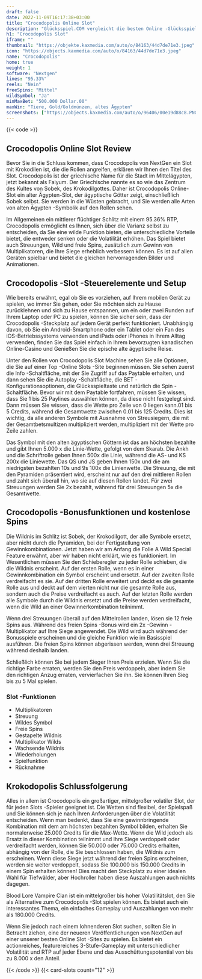 ```yaml
---
draft: false
date: 2022-11-09T16:17:38+03:00
title: "Crocodopolis Online Slot"
description: "Glücksspiel.COM vergleicht die besten Online -Glücksspiel -Sites und -spiele der Kanada.  Unabhängige Produktbewertungen und exklusive Anmeldeangebote. Jetzt spielen!"
h1: "Crocodopolis Slot"
iframe: ""
thumbnail: "https://objekte.kaxmedia.com/auto/o/84163/44d7de71e3.jpeg"
icon: "https://objects.kaxmedia.com/auto/o/84163/44d7de71e3.jpeg"
name: "Crocodopolis"
home: true
weight: 1
software: "Nextgen"
lines: "95.33%"
reels: "Nein"
freeSpins: "Mittel"
wildSymbol: "Ja"
minMaxBet: "500.000 Dollar.00"
maxWin: "Tiere, Gold/Goldmünzen, altes Ägypten"
screenshots: ["https://objects.kaxmedia.com/auto/o/96406/00e19d88c8.PNG"]
---
```


{{< code >}}<h2>Crocodopolis Online Slot Review</h2><p>Bevor Sie in die Schluss kommen, dass Crocodopolis von NextGen ein Slot mit Krokodilen ist, die die Rollen angreifen, erklären wir Ihnen den Titel des Slot. Crocodopolis ist der griechische Name für die Stadt im Mittelägypten, jetzt bekannt als Faiyum. Der Griechische nannte es so wie das Zentrum des Kultes von Sobek, des Krokodilgottes. Daher ist Crocodopolis Online-Slot ein alter Ägypten-Slot, der ägyptische Götter zeigt, einschließlich Sobek selbst. Sie werden in die Wüsten gebracht, und Sie werden alle Arten von alten Ägypten -Symbolik auf den Rollen sehen.</p><p>Im Allgemeinen ein mittlerer flüchtiger Schlitz mit einem 95.36% RTP, Crocodopolis ermöglicht es Ihnen, sich über die Varianz selbst zu entscheiden, da Sie eine wilde Funktion bieten, die unterschiedliche Vorteile bietet, die entweder senken oder die Volatilität erhöhen. Das Spiel bietet auch Streuungen, Wild und freie Spins, zusätzlich zum Gewinn von Multiplikatoren, die Ihre Siege erheblich verbessern können. Es ist auf allen Geräten spielbar und bietet die gleichen hervorragenden Bilder und Animationen.</p><h2>Crocodopolis -Slot -Steuerelemente und Setup</h2><p>Wie bereits erwähnt, egal ob Sie es vorziehen, auf Ihrem mobilen Gerät zu spielen, wo immer Sie gehen, oder Sie möchten sich zu Hause zurücklehnen und sich zu Hause entspannen, um ein oder zwei Runden auf Ihrem Laptop oder PC zu spielen, können Sie sicher sein, dass der Crocodopolis -Steckplatz auf jedem Gerät perfekt funktioniert. Unabhängig davon, ob Sie ein Android-Smartphone oder ein Tablet oder ein Fan des iOS-Betriebssystems verwenden und iPads oder iPhones in Ihrem Alltag verwenden, finden Sie das Spiel einfach in Ihrem bevorzugten kanadischen Online-Casino und Genießen Sie die epische alte ägyptische Reise.</p><p>Unter den Rollen von Crocodopolis Slot Machine sehen Sie alle Optionen, die Sie auf einer Top -Online Slots -Site beginnen müssen. Sie sehen zuerst die Info -Schaltfläche, mit der Sie Zugriff auf das Paytable erhalten, und dann sehen Sie die Autoplay -Schaltfläche, die BET -Konfigurationsoptionen, die Glücksspieltaste und natürlich die Spin -Schaltfläche. Bevor wir mit dem Paytable fortfahren, müssen Sie wissen, dass Sie 1 bis 25 Paylines auswählen können, da diese nicht festgelegt sind. Dann müssen Sie wissen, dass die Wette pro Zeile von 0 liegen kann.01 bis 5 Credits, während die Gesamtwette zwischen 0.01 bis 125 Credits. Dies ist wichtig, da alle anderen Symbole mit Ausnahme von Streusiegern, die mit der Gesamtbetsmultizen multipliziert werden, multipliziert mit der Wette pro Zeile zahlen.</p><p>Das Symbol mit den alten ägyptischen Göttern ist das am höchsten bezahlte und gibt Ihnen 5.000 x die Linie-Wette, gefolgt von dem Skarab. Die Ankh und die Schriftrolle geben Ihnen 500x die Linie, während die AS- und KS 200x die Liniewette. Das QS und JS geben Ihnen 150x und die am niedrigsten bezahlten 10s und 9s 100x die Linienwette. Die Streuung, die mit den Pyramiden präsentiert wird, erscheint nur auf den drei mittleren Rollen und zahlt sich überall hin, wo sie auf diesen Rollen landet. Für zwei Streuungen werden Sie 2x bezahlt, während für drei Streuungen 5x die Gesamtwette.</p><h2>Crocodopolis -Bonusfunktionen und kostenlose Spins</h2><p>Die Wildnis im Schlitz ist Sobek, der Krokodilgott, der alle Symbole ersetzt, aber nicht durch die Pyramiden, bei der Fertigstellung von Gewinnkombinationen. Jetzt haben wir am Anfang die Folie A Wild Special Feature erwähnt, aber wir haben nicht erklärt, wie es funktioniert. Im Wesentlichen müssen Sie den Schieberegler zu jeder Rolle schieben, die die Wildnis erscheint. Auf der ersten Rolle, wenn es in einer Gewinnkombination ein Symbol erscheint und ersetzt. Auf der zweiten Rolle verdreifacht es sie. Auf der dritten Rolle erweitert und deckt es die gesamte Rolle aus und deckt auf dem vierten nicht nur die gesamte Rolle aus, sondern auch die Preise verdreifacht es auch. Auf der letzten Rolle werden alle Symbole durch die Wildnis ersetzt und die Preise werden verdreifacht, wenn die Wild an einer Gewinnerkombination teilnimmt.</p><p>Wenn drei Streuungen überall auf den Mittelrollen landen, lösen sie 12 freie Spins aus. Während des freien Spins -Bonus wird ein 2x -Gewinn -Multiplikator auf Ihre Siege angewendet. Die Wild wird auch während der Bonusspiele erscheinen und die gleiche Funktion wie im Basisspiel ausführen. Die freien Spins können abgerissen werden, wenn drei Streuung während deshalb landen.</p><p>Schließlich können Sie bei jedem Sieger Ihren Preis erzielen. Wenn Sie die richtige Farbe erraten, werden Sie den Preis verdoppeln, aber indem Sie den richtigen Anzug erraten, vervierfachen Sie ihn. Sie können Ihren Sieg bis zu 5 Mal spielen.</p><h3>
Slot -Funktionen</h3><ul>
<li></span>
Multiplikatoren</li>
<li></span>
Streuung</li>
<li></span>
Wildes Symbol</li>
<li></span>
Freie Spins</li>
<li></span>
Gestapelte Wildnis</li>
<li></span>
Multiplikator Wilds</li>
<li></span>
Wachsende Wildnis</li>
<li></span>
Wiederholungen</li>
<li></span>
Spielfunktion</li>
<li></span>
Rücknahme</li></ul><h2>Krokodopolis Schlussfolgerung</h2><p>Alles in allem ist Crocodopolis ein großartiger, mittelgroßer volatiler Slot, der für jeden Slots -Spieler geeignet ist. Die Wetten sind flexibel, der Spielspaß und Sie können sich je nach Ihren Anforderungen über die Volatilität entscheiden. Wenn man bedenkt, dass Sie eine gewinnbringende Kombination mit dem am höchsten bezahlten Symbol bilden, erhalten Sie normalerweise 25.000 Credits für die Max-Wette. Wenn die Wild jedoch als Ersatz in dieser Kombination teilnimmt und Ihre Siege verdoppelt oder verdreifacht werden, können Sie 50.000 oder 75.000 Credits erhalten, abhängig von der Rolle, die Sie beschlossen haben, die Wildnis zum erscheinen. Wenn diese Siege jetzt während der freien Spins erscheinen, werden sie weiter verdoppelt, sodass Sie 100.000 bis 150.000 Credits in einem Spin erhalten können! Dies macht den Steckplatz zu einer idealen Wahl für Tiefwälder, aber Hochroller haben diese Auszahlungen auch nichts dagegen.</p><p>Blood Lore Vampire Clan ist ein mittelgroßer bis hoher Volatilitätslot, den Sie als Alternative zum Crocodopolis -Slot spielen können. Es bietet auch ein interessantes Thema, ein einfaches Gameplay und Auszahlungen von mehr als 180.000 Credits.</p><p>Wenn Sie jedoch nach einem lohnenderen Slot suchen, sollten Sie in Betracht ziehen, eine der neueren Veröffentlichungen von NextGen auf einer unserer besten Online Slot -Sites zu spielen. Es bietet ein actionreiches, featurereiches 3-Stufe-Gameplay mit unterschiedlicher Volatilität und RTP auf jeder Ebene und das Ausschüttungspotential von bis zu 8.000 x den Anteil.</p>{{< /code >}}
 {{< card-slots count="12" >}}